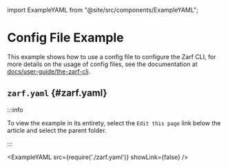 import ExampleYAML from "@site/src/components/ExampleYAML";

# Config File Example

This example shows how to use a config file to configure the Zarf CLI, for more details on the usage of config files, see the documentation at [docs/user-guide/the-zarf-cli](../../docs/3-the-zarf-cli/index.md#using-a-config-file-to-make-cli-command-flags-declarative).

## `zarf.yaml` {#zarf.yaml}

:::info

To view the example in its entirety, select the `Edit this page` link below the article and select the parent folder.

:::

<ExampleYAML src={require('./zarf.yaml')} showLink={false} />

